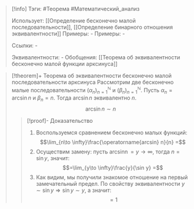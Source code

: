 > [!info]
> Тэги: #Теорема #Математический_анализ   
> 
> Использует: [[Определение бесконечно малой последовательности]], [[Определение бинарного отношения эквивалентности]]
> Примеры: *-*
> Примеры: *-*
> 
> Ссылки: *-*
> 
> Эквивалентности: *-*
> Обобщения: [[Теорема об эквивалентности бесконечно малой функции арксинуса]]

> [!theorem]+ Теорема об эквивалентности бесконечно малой последовательности арксинуса 
> Рассмотрим две бесконечно малые последовательности $(\alpha_n)_{n=1}^{\mathbb N}$ и $(\beta_n)_{n=1}^{\mathbb N}$. Пусть $\alpha_n = \operatorname{arcsin}n$ и $\beta_n = n$. Тогда $\operatorname{arcsin} n$ эквивалентно $n$.
> $$\arcsin n \sim n$$
> > [!proof]- Доказательство
> > 1. Воспользуемся сравнением бесконечно малых функций: $$\lim_{n\to \infty}\frac{\operatorname{arcsin} n}{n} =$$
> > 2. Осуществим замену: пусть $\operatorname{arcsin n} = y \to \infty$, тогда $n = \sin y$, значит: $$=\lim_{y\to \infty}\frac{y}{\sin y} =$$
> > 3. Как видим, мы получили знакомое отношение на первый замечательный предел. По свойству эквивалентности $y \sim \sin y  \Rightarrow \sin y \sim y$, а значит: $$= 1$$ 

